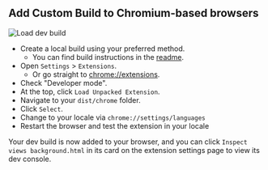 ## Add Custom Build to Chromium-based browsers

![Load dev build](./load-dev-build-chrome.gif)

- Create a local build using your preferred method.
  - You can find build instructions in the [readme](../README.md).
- Open `Settings` > `Extensions`.
  - Or go straight to [chrome://extensions](chrome://extensions).
- Check "Developer mode".
- At the top, click `Load Unpacked Extension`.
- Navigate to your `dist/chrome` folder.
- Click `Select`.
- Change to your locale via `chrome://settings/languages`
- Restart the browser and test the extension in your locale

Your dev build is now added to your browser, and you can click `Inspect views background.html`
in its card on the extension settings page to view its dev console.
